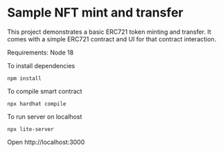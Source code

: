 # Sample NFT mint and transfer 

This project demonstrates a basic ERC721 token minting and transfer. It comes with a simple ERC721 contract and  UI for that contract interaction.

Requirements:
Node 18

To install dependencies
```shell
npm install
```

To compile smart contract

```shell
npx hardhat compile
```

To run server on localhost
```shell
npx lite-server
```
Open http://localhost:3000

